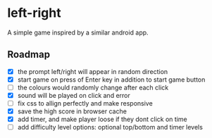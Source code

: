 # left-right

A simple game inspired by a similar android app.

## Roadmap

- [x] the prompt left/right will appear in random direction
- [x] start game on press of Enter key in addition to start game button
- [ ] the colours would randomly change after each click
- [x] sound will be played on click and error
- [ ] fix css to allign perfectly  and make responsive
- [x] save the high score in browser cache
- [x] add timer, and make player loose if they dont click on time
- [ ] add difficulty level options: optional top/bottom and timer levels
